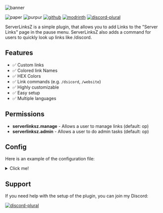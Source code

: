 ![banner](https://cdn.modrinth.com/data/cached_images/b1a659a750a37515bf4c4c767ccdfe9a7c3fe038.png)

![paper](https://cdn.jsdelivr.net/npm/@intergrav/devins-badges@3/assets/compact/supported/paper_vector.svg)
![purpur](https://cdn.jsdelivr.net/npm/@intergrav/devins-badges@3/assets/compact/supported/purpur_vector.svg)
[![github](https://cdn.jsdelivr.net/npm/@intergrav/devins-badges@3/assets/compact/available/github_vector.svg)](https://github.com/KartoffelChipss/ServerLinksZ)
[![modrinth](https://cdn.jsdelivr.net/npm/@intergrav/devins-badges@3/assets/compact/available/modrinth_vector.svg)](https://modrinth.com/plugin/serverlinksz)
[![discord-plural](https://cdn.jsdelivr.net/npm/@intergrav/devins-badges@3/assets/compact/social/discord-plural_vector.svg)](https://strassburger.org/discord)

ServerLinksZ is a simple plugin, that allows you to add Links to the "Server Links" page in the pause menu. ServerLinksZ also adds a command for users to quickly look up links like /discord.

## Features
- ✅ Custom links
- ✅ Colored link Names
- ✅ HEX Colors
- ✅ Link commands (e.g. `/dsicord`, `/website`)
- ✅ Highly customizable
- ✅ Easy setup
- ✅ Multiple languages

## Permissions

- **serverlinksz.manage** - Allows a user to manage links (default: op)
- **serverlinksz.admin** - Allows a user to do admin tasks (default: op)

## Config

Here is an example of the configuration file:
<details>
<summary>Click me!</summary>

```yml
#     _____                            _      _       _          ______
#    / ____|                          | |    (_)     | |        |___  /
#   | (___   ___ _ ____   _____ _ __  | |     _ _ __ | | _____     / /
#   \___ \ / _ \ '__\ \ / / _ \ '__| | |    | | '_ \| |/ / __|   / /
#   ____) |  __/ |   \ V /  __/ |    | |____| | | | |   <\__ \  / /__
#  |_____/ \___|_|    \_/ \___|_|    |______|_|_| |_|_|\_\___/ /_____|


# === COLOR CODES ===

# This plugin supports old color codes like: &c, &l, &o, etc.
# It also supports MiniMessage, a more advanced way to format messages:
# https://docs.advntr.dev/minimessage/format.html
# With MiniMessage, you can add HEX colors, gradients, hover and click events, etc.


# === GENERAL SETTINGS ===

# Set the language to any code found in the "lang" folder (don't add the .yml extension)
# You can add your own language files. Use https://github.com/KartoffelChipss/ServerLinksZ/tree/main/src/main/resources/lang/en-US.yml as a template
#  | en-US | de-DE |
lang: "en-US"

# Wether to show hints when using commands
hints: true

# Add a /link command to view the links
linkCommand: true


# === LINKS ===

links:
  # You can add as many links as you want with the following schema
  discord:
    # The name of the link
    name: "<#7289da>&lDiscord"
    # The URL of the link
    url: "https://strassburger.org/discord"
    # Wether people should be able to see the link in /link
    allowCommand: true
  website:
    name: "<#7cd770>&lWebsite"
    url: "https://modrinth.com"
    allowCommand: false
```
</details>

## Support

If you need help with the setup of the plugin, you can join my Discord:

[![discord-plural](https://cdn.jsdelivr.net/npm/@intergrav/devins-badges@3/assets/compact/social/discord-plural_vector.svg)](https://strassburger.org/discord)
